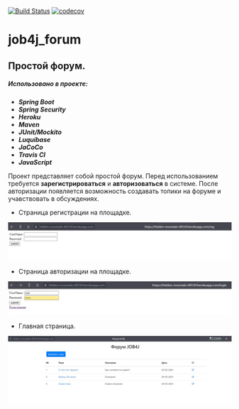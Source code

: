 [![Build Status](https://travis-ci.org/smorozov30/job4j_forum.svg?branch=master)](https://travis-ci.org/smorozov30/job4j_forum)
[![codecov](https://codecov.io/gh/smorozov30/job4j_forum/branch/master/graph/badge.svg?token=25Q9ZSX8QA)](https://codecov.io/gh/smorozov30/job4j_forum)

# job4j_forum

## Простой форум.

##### Использовано в проекте:

- ***Spring Boot***
- ***Spring Security***    
- ***Heroku***
- ***Maven***
- ***JUnit/Mockito***
- ***Luquibase***
- ***JaCoCo***
- ***Travis CI***
- ***JavaScript***

Проект представляет собой простой форум. Перед использованием требуется **зарегистрироваться** и **авторизоваться**
в системе. После авторизации появляется возможность создавать топики на форуме и учавствовать в обсуждениях.

- Страница регистрации на площадке.

![console start app](images/reg.jpg)

- Страница авторизации на площадке.

![console start app](images/login.jpg)

- Главная страница.

![console start app](images/forum.jpg)
